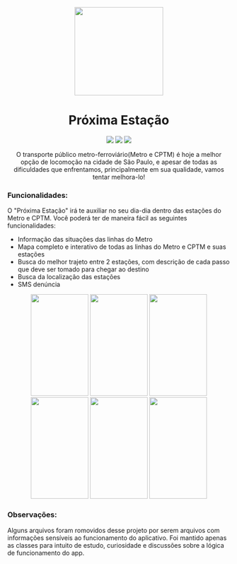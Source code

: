 <p align="center">
  <img width="200" height="200" src="https://github.com/jonSurrey/Next-Station-iOS/blob/master/Assets/logo.jpg?raw=true">
</p>

<h1 align="center">Próxima Estação</h1>
<p align="center">
  <img src="https://img.shields.io/badge/platform-iOS-lightgrey.svg">
    <img src="https://img.shields.io/badge/version-1.0.0-red.svg">
  <a href="https://github.com/jonSurrey/Next-Station-iOS/blob/master/LICENSE"><img src="https://img.shields.io/badge/License-MIT-green.svg"></a>
    
</p>
<p align="center">
O transporte público metro-ferroviário(Metro e CPTM) é hoje a melhor opção de locomoção na cidade de São Paulo, e apesar de todas as dificuldades que enfrentamos, principalmente em sua qualidade, vamos tentar melhora-lo! 
</p>

### Funcionalidades:

O "Próxima Estação" irá te auxiliar no seu dia-dia dentro das estações do Metro e CPTM. Você poderá ter de maneira fácil as seguintes funcionalidades:
- Informação das situações das linhas do Metro
- Mapa completo e interativo de todas as linhas do Metro e CPTM e suas estações
- Busca do melhor trajeto entre 2 estações, com descrição de cada passo que deve ser tomado para chegar ao destino
- Busca da localização das estações
- SMS denúncia

<p align="center">
  <img width="130" height="230" src="https://github.com/jonSurrey/Next-Station-iOS/blob/master/Assets/img1.jpg?raw=true">
  <img width="130" height="230" src="https://github.com/jonSurrey/Next-Station-iOS/blob/master/Assets/img2.jpeg?raw=true">
  <img width="130" height="230" src="https://github.com/jonSurrey/Next-Station-iOS/blob/master/Assets/img3.jpeg?raw=true">
  <img width="130" height="230" src="https://github.com/jonSurrey/Next-Station-iOS/blob/master/Assets/img4.jpeg?raw=true">
  <img width="130" height="230" src="https://github.com/jonSurrey/Next-Station-iOS/blob/master/Assets/img5.jpeg?raw=true">
  <img width="130" height="230" src="https://github.com/jonSurrey/Next-Station-iOS/blob/master/Assets/img6.jpeg?raw=true">
</p>

### Observações:

Alguns arquivos foram romovidos desse projeto por serem arquivos com informações sensíveis ao funcionamento do aplicativo. Foi mantido apenas as classes para intuito de estudo, curiosidade e discussões sobre a lógica de funcionamento do app.
